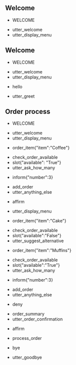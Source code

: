 ## Welcome
* WELCOME
- utter_welcome
- utter_display_menu

## Welcome
* WELCOME
- utter_welcome
- utter_display_menu
* hello
- utter_greet

## Order process
* WELCOME
- utter_welcome
- utter_display_menu
* order_item{"item":"Coffee"}
- check_order_available
- slot{"available": "True"}
- utter_ask_how_many
* inform{"number":3}
- add_order
- utter_anything_else
* affirm
- utter_display_menu
* order_item{"item":"Cake"}
- check_order_available
- slot{"available":"False"}
- utter_suggest_alternative
* order_item{"item":"Muffins"}
- check_order_available
- slot{"available":"True"}
- utter_ask_how_many
* inform{"number":3}
- add_order
- utter_anything_else
* deny
- order_summary
- utter_order_confirmation
* affirm
- process_order
* bye
- utter_goodbye
